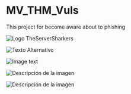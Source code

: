 # MV_THM_Vuls
This project for become aware about to phishing

![Logo TheServerSharkers](https://drive.google.com/file/d/1Z-MdIV-tn-qdh21YtZ4NoVinHM1-wbGs/view?usp=sharing)

<img src="https://drive.google.com/file/d/1Z-MdIV-tn-qdh21YtZ4NoVinHM1-wbGs/view?usp=sharing" alt="Texto Alternativo">

![Image text](https://drive.google.com/file/d/1Z-MdIV-tn-qdh21YtZ4NoVinHM1-wbGs/view?usp=sharing)


![Descripción de la imagen](https://external-content.duckduckgo.com/iu/?u=https%3A%2F%2Ftse1.mm.bing.net%2Fth%3Fid%3DOIP.9uQeXJPOGm7x6d4fFhnXxAHaD4%26pid%3DApi&f=1&ipt=f41c7af99aa668777c6d4dca14693153e8d4f49f20380fdb4f3525c8d01f9193&ipo=images)


![Descripción de la imagen](https://www.canva.com/design/DAGjp_2xh-s/554OIn9Y6sTPkvd-ILFyCA/edit?utm_content=DAGjp_2xh-s&utm_campaign=designshare&utm_medium=link2&utm_source=sharebutton)


